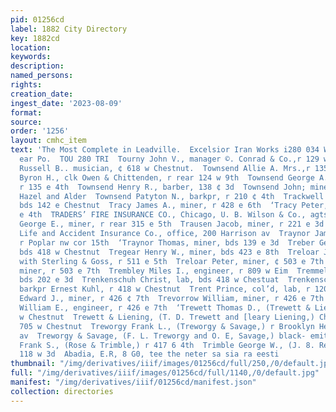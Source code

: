 ```yaml
---
pid: 01256cd
label: 1882 City Directory
key: 1882cd
location: 
keywords: 
description: 
named_persons: 
rights: 
creation_date: 
ingest_date: '2023-08-09'
format: 
source: 
order: '1256'
layout: cmhc_item
text: 'The Most Complete in Leadville.  Excelsior Iran Works i280 034 Wo bise at,
  ear Po.  TOU 280 TRI  Tourny John V., manager ©. Conrad & Co.,r 129 w 6th  Towne
  Russell B.. musician, ¢ 618 w Chestnut.  Townsend Allie A. Mrs.,r 135 e 4th  Townsend
  Byron H., clk Owen & Chittenden, r rear 124 w 9th  Townsend George A., policeman,
  r 135 e 4th  Townsend Henry R., barber, 138 ¢ 3d  Townsend John; miner, r Elm bet
  Hazel and Alder  Townsend Patyton N., barkpr, r 210 ¢ 4th  Trackwell B. F., miner,
  bds 142 e Chestnut  Tracy James A., miner, r 428 e 6th  ‘Tracy Peter, miner, r 432
  e 4th  TRADERS’ FIRE INSURANCE CO., Chicago, U. B. Wilson & Co., agts, 107 @ 4th  Traer
  George E., miner, r rear 315 e 5th  Trausen Jacob, miner, r 221 e 3d  Travelers
  Life and Accident Insurance Co., office, 200 Harrison av  Traynor James, miner,
  r Poplar nw cor 15th  ‘Traynor Thomas, miner, bds 139 e 3d  Treber George, bricklayer,
  bds 418 w Chestnut  Tregear Henry W., miner, bds 423 e 8th  Treloar Joseph P., lawyer,
  with Sterling & Goss, r 511 e 5th  Treloar Peter, miner, ¢ 503 e 7th  Treloar Thomas,
  miner, r 503 e 7th  Trembley Miles I., engineer, r 809 w Eim  Tremmel Henry, miner,
  bds 202 e 3d  Trenkenschuh Christ, lab, bds 418 w Chestuat  Trenkenschuh William,
  barkpr Ernest Kuhl, r 418 w Chestnut  Trent Prince, col’d, lab, r 120 w 8th  Trevorrow
  Edward J., miner, r 426 ¢ 7th  Trevorrow William, miner, r 426 e 7th  Trevorrow
  William E., engineer, r 426 e 7th  ‘Trewett Thomas D., (Trewett & Liening,) r 705
  w Chestnut  Trewett & Liening, (T. D. Trewett and [leary Liening,) Chicago Corral,
  705 w Chestnut  Treworgy Frank L., (Treworgy & Savage,) r Brooklyn Heights opp Harrison
  av  Treworgy & Savage, (F. L. Treworgy and O. E, Savage,) black- emitis 119 e 6th  Trimble
  Frank S., (Rose & Trimble,) r 417 6 4th  Trimble George W., (J. 8. Reef & Co., r
  118 w 3d  Abadia, E.R, 8 G0, tee the neter sa sia ra eesti              '
thumbnail: "/img/derivatives/iiif/images/01256cd/full/250,/0/default.jpg"
full: "/img/derivatives/iiif/images/01256cd/full/1140,/0/default.jpg"
manifest: "/img/derivatives/iiif/01256cd/manifest.json"
collection: directories
---
```

